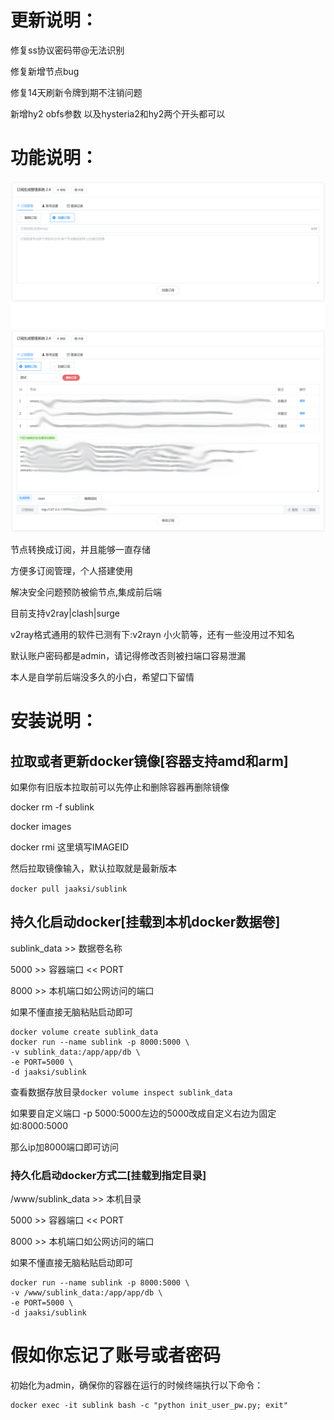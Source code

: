 # 更新说明：
修复ss协议密码带@无法识别

修复新增节点bug

修复14天刷新令牌到期不注销问题

新增hy2 obfs参数 以及hysteria2和hy2两个开头都可以

# 功能说明：
![Alt Text](readme/1.png)
![Alt Text](readme/2.png)

节点转换成订阅，并且能够一直存储

方便多订阅管理，个人搭建使用

解决安全问题预防被偷节点,集成前后端

目前支持v2ray|clash|surge

v2ray格式通用的软件已测有下:v2rayn 小火箭等，还有一些没用过不知名

默认账户密码都是admin，请记得修改否则被扫端口容易泄漏

本人是自学前后端没多久的小白，希望口下留情

# 安装说明：

## 拉取或者更新docker镜像[容器支持amd和arm]

如果你有旧版本拉取前可以先停止和删除容器再删除镜像

docker rm -f sublink

docker images

docker rmi 这里填写IMAGEID

然后拉取镜像输入，默认拉取就是最新版本

```docker pull jaaksi/sublink```

## 持久化启动docker[挂载到本机docker数据卷]

sublink_data >> 数据卷名称

5000 >> 容器端口 << PORT

8000 >> 本机端口如公网访问的端口

如果不懂直接无脑粘贴启动即可
```
docker volume create sublink_data
docker run --name sublink -p 8000:5000 \
-v sublink_data:/app/app/db \
-e PORT=5000 \
-d jaaksi/sublink
```

查看数据存放目录```docker volume inspect sublink_data```

如果要自定义端口 -p 5000:5000左边的5000改成自定义右边为固定如:8000:5000

那么ip加8000端口即可访问

### 持久化启动docker方式二[挂载到指定目录]

/www/sublink_data >> 本机目录

5000 >> 容器端口 << PORT

8000 >> 本机端口如公网访问的端口

如果不懂直接无脑粘贴启动即可

```
docker run --name sublink -p 8000:5000 \
-v /www/sublink_data:/app/app/db \
-e PORT=5000 \
-d jaaksi/sublink 
```
# 假如你忘记了账号或者密码

初始化为admin，确保你的容器在运行的时候终端执行以下命令：

    docker exec -it sublink bash -c "python init_user_pw.py; exit"




